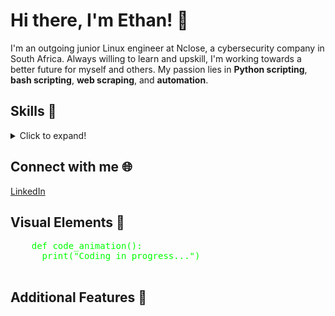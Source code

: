 # Hi there, I'm Ethan! 👋

I'm an outgoing junior Linux engineer at Nclose, a cybersecurity company in South Africa. Always willing to learn and upskill, I'm working towards a better future for myself and others. My passion lies in **Python scripting**, **bash scripting**, **web scraping**, and **automation**.

## Skills 🚀

<details>
  <summary>Click to expand!</summary>
  
  ### Python Scripting
  <div onmouseover="showPythonDetails()">Hover over me to learn more!</div>
  <div id="pythonDetails" style="display:none;">I love automating tasks with Python!</div>
  
  ### Bash Scripting
  <div onmouseover="showBashDetails()">Hover over me to learn more!</div>
  <div id="bashDetails" style="display:none;">Bash scripting is my go-to for Linux automation.</div>
  
  ### Web Scraping
  <div onmouseover="showScrapingDetails()">Hover over me to learn more!</div>
  <div id="scrapingDetails" style="display:none;">Extracting data from the web is fascinating!</div>
  
  ### Automation
  <div onmouseover="showAutomationDetails()">Hover over me to learn more!</div>
  <div id="automationDetails" style="display:none;">I believe in working smart through automation.</div>
</details>

## Connect with me 🌐

[LinkedIn](https://www.linkedin.com/in/your-linkedin-profile)

## Visual Elements 🎨

<!-- You can embed coding animations here -->
<div style="font-family: 'Courier New', monospace; color: #00ff00;">
  <pre>
    def code_animation():
      print("Coding in progress...")
  </pre>
</div>

## Additional Features 🎉

<!-- Add any other creative elements here -->

```mermaid
```
